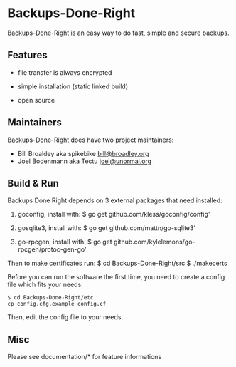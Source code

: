 # Backups-Done-Right

Backups-Done-Right is an easy way to do fast, simple and secure backups.


## Features

* file transfer is always encrypted

* simple installation (static linked build)

* open source



## Maintainers

Backups-Done-Right does have two project maintainers:

* Bill Broaldey   aka spikebike 	<bill@broadley.org>
* Joel Bodenmann  aka Tectu       <joel@unormal.org>


## Build & Run

Backups Done Right depends on 3 external packages that need installed:

1. goconfig, install with:
	$ go get github.com/kless/goconfig/config'

2. gosqlite3, install with:
	$ go get github.com/mattn/go-sqlite3'

3. go-rpcgen, install with:
	$ go get github.com/kylelemons/go-rpcgen/protoc-gen-go'

Then to make certificates run:
	$ cd Backups-Done-Right/src
	$ ./makecerts <your email address>

Before you can run the software the first time, you need to create
a config file which fits your needs:

	$ cd Backups-Done-Right/etc
	cp config.cfg.example config.cf

Then, edit the config file to your needs.


## Misc

Please see documentation/* for feature informations

